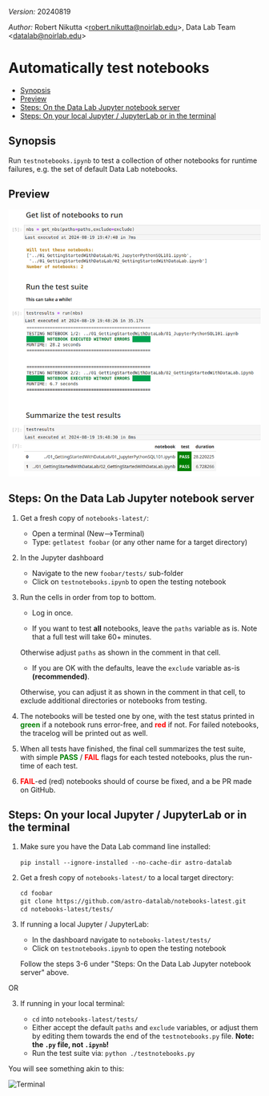 *Version:* 20240819

*Author:* Robert Nikutta \<robert.nikutta@noirlab.edu\>, Data Lab Team \<datalab@noirlab.edu\>


# Automatically test notebooks

  * [Synopsis](#synopsis)
  * [Preview](#preview)
  * [Steps: On the  Data Lab Jupyter notebook server](#steps-on-the-data-lab-jupyter-notebook-server)
  * [Steps: On your local Jupyter / JupyterLab or in the terminal](#steps-on-your-local-jupyter--jupyterlab-or-in-the-terminal)

## Synopsis
Run `testnotebooks.ipynb` to test a collection of other notebooks for runtime failures, e.g. the set of default Data Lab notebooks.

## Preview
![Results](./figures/view_run_results.png)


## Steps: On the Data Lab Jupyter notebook server

1. Get a fresh copy of `notebooks-latest/`:

    * Open a terminal (New-->Terminal)
    * Type: `getlatest foobar` (or any other name for a target directory)

2. In the Jupyter dashboard

    * Navigate to the new `foobar/tests/` sub-folder
    * Click on `testnotebooks.ipynb` to open the testing notebook

3. Run the cells in order from top to bottom.

    * Log in once.
  
    * If you want to test **all** notebooks, leave the `paths` variable as is. Note that a full test will take 60+ minutes.
    
    Otherwise adjust `paths` as shown in the comment in that cell.

    * If you are OK with the defaults, leave the `exclude` variable as-is **(recommended)**.
    
    Otherwise, you can adjust it as shown in the comment in that cell, to exclude additional directories or notebooks from testing.

4. The notebooks will be tested one by one, with the test status printed in <span style="color:green">**green**</span> if a notebook runs error-free, and <span style="color:red">**red**</span> if not. For failed notebooks, the tracelog will be printed out as well.

5. When all tests have finished, the final cell summarizes the test suite, with simple <span style="color:green">**PASS**</span> / <span style="color:red">**FAIL**</span> flags for each tested notebooks, plus the run-time of each test.

6. <span style="color:red">**FAIL**</span>-ed (red) notebooks should of course be fixed, and a be PR made on GitHub.


## Steps: On your local Jupyter / JupyterLab or in the terminal

1. Make sure you have the Data Lab command line installed:

    `pip install --ignore-installed --no-cache-dir astro-datalab`

2. Get a fresh copy of `notebooks-latest/` to a local target directory:

    ```mkdir foobar/
    cd foobar
    git clone https://github.com/astro-datalab/notebooks-latest.git
    cd notebooks-latest/tests/
    ```

3. If running a local Jupyter / JupyterLab:

    * In the dashboard navigate to `notebooks-latest/tests/`
    * Click on `testnotebooks.ipynb` to open the testing notebook

    Follow the steps 3-6 under "Steps: On the Data Lab Jupyter notebook server" above.

OR 

3. If running in your local terminal:

    * `cd` into `notebooks-latest/tests/`
    * Either accept the default `paths` and `exclude` variables, or adjust them by editing them towards the end of the `testnotebooks.py` file. **Note: the `.py` file, not `.ipynb`!**
    * Run the test suite via: `python ./testnotebooks.py`
  
  You will see something akin to this:
  
  ![Terminal](./figures/view_terminal.png)
